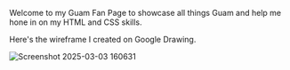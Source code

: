 Welcome to my Guam Fan Page to showcase all things Guam and help me hone in on my HTML and CSS skills.

Here's the wireframe I created on Google Drawing.

![Screenshot 2025-03-03 160631](https://github.com/user-attachments/assets/1e0df99a-c893-401a-9d5f-077f39818456)

